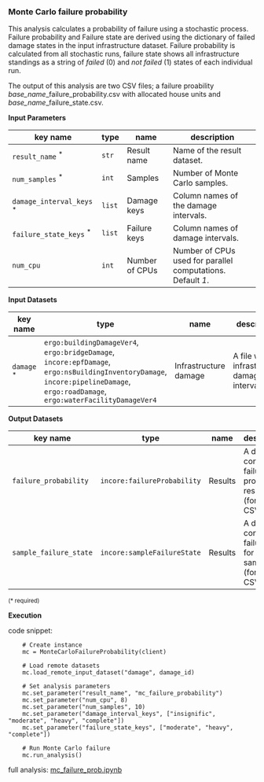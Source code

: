  ### Monte Carlo failure probability

This analysis calculates a probability of failure using a stochastic process. Failure probability and Failure state are derived 
using the dictionary of failed damage states in the input infrastructure dataset. Failure probability is calculated from all
stochastic runs, failure state shows all infrastructure standings as a string of *failed* (0) and *not failed* (1) states 
of each individual run.

The output of this analysis are two CSV files; a failure proability *base_name*_failure_probability.csv with allocated house units
and  *base_name*_failure_state.csv.
                                
**Input Parameters**

key name | type | name | description
--- | --- | --- | ---
`result_name` <sup>*</sup> | `str` | Result name | Name of the result dataset.
`num_samples` <sup>*</sup> | `int` | Samples | Number of Monte Carlo samples.
`damage_interval_keys` <sup>*</sup> | `list` | Damage keys | Column names of the damage intervals.
`failure_state_keys` <sup>*</sup> | `list` | Failure keys | Column names of damage intervals.
`num_cpu` | `int` | Number of CPUs | Number of CPUs used for parallel computations. <br>Default *1*.

**Input Datasets**

key name | type | name | description
--- | --- | --- | ---
`damage` <sup>*</sup> | `ergo:buildingDamageVer4`, <br>`ergo:bridgeDamage`, <br>`incore:epfDamage`, <br>`ergo:nsBuildingInventoryDamage`, <br>`incore:pipelineDamage`, <br>`ergo:roadDamage`, <br>`ergo:waterFacilityDamageVer4` | Infrastructure damage | A file with infrastructure damage intervals.
                        
**Output Datasets**

key name | type | name | description
--- | --- | --- | ---
`failure_probability` | `incore:failureProbability` | Results | A dataset containing failure probability results <br>(format: CSV).
`sample_failure_state` | `incore:sampleFailureState` | Results | A dataset containing failure state for each sample <br>(format: CSV).
                    
<small>(* required)</small>

**Execution**

code snippet:

```
    # Create instance
    mc = MonteCarloFailureProbability(client)

    # Load remote datasets
    mc.load_remote_input_dataset("damage", damage_id)

    # Set analysis parameters
    mc.set_parameter("result_name", "mc_failure_probability")
    mc.set_parameter("num_cpu", 8)
    mc.set_parameter("num_samples", 10)
    mc.set_parameter("damage_interval_keys", ["insignific", "moderate", "heavy", "complete"])
    mc.set_parameter("failure_state_keys", ["moderate", "heavy", "complete"])

    # Run Monte Carlo failure
    mc.run_analysis()
```

full analysis: [mc_failure_prob.ipynb](https://github.com/IN-CORE/incore-docs/blob/master/notebooks/mc_failure_prob.ipynb)